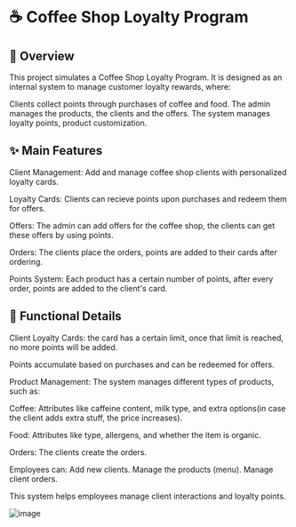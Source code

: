 # ☕ Coffee Shop Loyalty Program

## 📝 Overview

This project simulates a Coffee Shop Loyalty Program. It is designed as an internal system to manage customer loyalty rewards, where:

Clients collect points through purchases of coffee and food.
The admin manages the products, the clients and the offers.
The system manages loyalty points, product customization.

## ✨ Main Features

Client Management: Add and manage coffee shop clients with personalized loyalty cards.

Loyalty Cards: Clients can recieve points upon purchases and redeem them for offers.

Offers: The admin can add offers for the coffee shop, the clients can get these offers by using points.

Orders: The clients place the orders, points are added to their cards after ordering.

Points System: Each product has a certain number of points, after every order, points are added to the client's card.

## 🔧 Functional Details

Client Loyalty Cards: the card has a certain limit, once that limit is reached, no more points will be added.

Points accumulate based on purchases and can be redeemed for offers.

Product Management:
The system manages different types of products, such as:

Coffee: Attributes like caffeine content, milk type, and extra options(in case the client adds extra stuff, the price increases).

Food: Attributes like type, allergens, and whether the item is organic.

Orders:
The clients create the orders.

Employees can:
Add new clients.
Manage the products (menu).
Manage client orders.

This system helps employees manage client interactions and loyalty points.

![image](https://github.com/user-attachments/assets/54fc418d-b146-45c8-98c7-52d4341de1c7)



